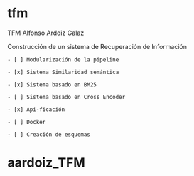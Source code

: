 # tfm
TFM Alfonso Ardoiz Galaz

Construcción de un sistema de Recuperación de Información

    - [ ] Modularización de la pipeline

    - [x] Sistema Similaridad semántica

    - [x] Sistema basado en BM25

    - [ ] Sistema basado en Cross Encoder

    - [x] Api-ficación

    - [ ] Docker
    
    - [ ] Creación de esquemas
# aardoiz_TFM
